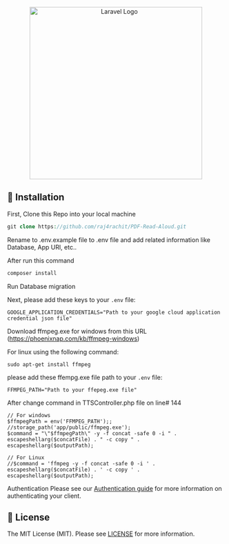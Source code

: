 <p align="center"><a href="https://laravel.com" target="_blank"><img src="https://raw.githubusercontent.com/laravel/art/master/logo-lockup/5%20SVG/2%20CMYK/1%20Full%20Color/laravel-logolockup-cmyk-red.svg" width="400" alt="Laravel Logo"></a></p>

## 🐙 Installation

First, Clone this Repo into your local machine

```php
git clone https://github.com/raj4rachit/PDF-Read-Aloud.git
```

Rename to .env.example file to .env file and add related information like Database, App URl, etc..

After run this command

```php
composer install
```

Run Database migration

Next, please add these keys to your `.env` file:

```env
GOOGLE_APPLICATION_CREDENTIALS="Path to your google cloud application credential json file"
```

Download ffmpeg.exe for windows from this URL (https://phoenixnap.com/kb/ffmpeg-windows)

For linux using the following command:

```
sudo apt-get install ffmpeg
```

please add these ffempg.exe file path to your `.env` file:

```env
FFMPEG_PATH="Path to your ffepeg.exe file"
```

After change command in TTSController.php file on line# 144

```
// For windows
$ffmpegPath = env('FFMPEG_PATH');; //storage_path('app/public/ffmpeg.exe');
$command = "\"$ffmpegPath\" -y -f concat -safe 0 -i " . escapeshellarg($concatFile) . " -c copy " . escapeshellarg($outputPath);

// For Linux
//$command = 'ffmpeg -y -f concat -safe 0 -i ' . escapeshellarg($concatFile) . ' -c copy ' . escapeshellarg($outputPath);
```

Authentication Please see our <a href="https://github.com/googleapis/google-cloud-php/blob/main/AUTHENTICATION.md">Authentication guide</a> for more information on authenticating your client.

## 📄 License

The MIT License (MIT). Please see <a href="https://opensource.org/license/MIT">LICENSE</a> for more information.
